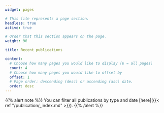 ```yaml
---
widget: pages

# This file represents a page section.
headless: true
active: true

# Order that this section appears on the page.
weight: 90

title: Recent publications

content:
  # Choose how many pages you would like to display (0 = all pages)
  count: 4
  # Choose how many pages you would like to offset by
  offset: 1
  # Page order: descending (desc) or ascending (asc) date.
  order: desc
---
```

{{% alert note %}}
You can filter all publications by type and date [here]({{< ref "/publication/_index.md" >}}).
{{% /alert %}}

